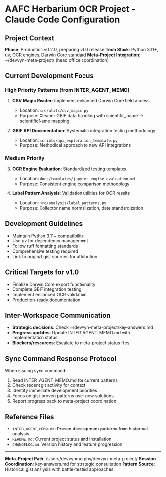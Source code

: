 # AAFC Herbarium OCR Project - Claude Code Configuration

## Project Context
**Phase**: Production v0.2.0, preparing v1.0 release
**Tech Stack**: Python 3.11+, uv, OCR engines, Darwin Core standard
**Meta-Project Integration**: ~/devvyn-meta-project/ (head office coordination)

## Current Development Focus

### High Priority Patterns (from INTER_AGENT_MEMO)
1. **CSV Magic Reader**: Implement enhanced Darwin Core field access
   - Location: `src/utils/csv_magic.py`
   - Purpose: Cleaner GBIF data handling with scientific_name → scientificName mapping

2. **GBIF API Documentation**: Systematic integration testing methodology
   - Location: `scripts/api_exploration_template.py`
   - Purpose: Methodical approach to new API integrations

### Medium Priority
3. **OCR Engine Evaluation**: Standardized testing templates
   - Location: `docs/templates/jupyter_engine_evaluation.md`
   - Purpose: Consistent engine comparison methodology

4. **Label Pattern Analysis**: Validation utilities for OCR results
   - Location: `src/analysis/label_patterns.py`
   - Purpose: Collector name normalization, date standardization

## Development Guidelines
- Maintain Python 3.11+ compatibility
- Use uv for dependency management
- Follow ruff formatting standards
- Comprehensive testing required
- Link to original gist sources for attribution

## Critical Targets for v1.0
- Finalize Darwin Core export functionality
- Complete GBIF integration testing
- Implement enhanced OCR validation
- Production-ready documentation

## Inter-Workspace Communication
- **Strategic decisions**: Check ~/devvyn-meta-project/key-answers.md
- **Progress updates**: Update INTER_AGENT_MEMO.md with implementation status
- **Blockers/resources**: Escalate to meta-project status files

## Sync Command Response Protocol
When issuing sync command:
1. Read INTER_AGENT_MEMO.md for current patterns
2. Check recent git activity for context
3. Identify immediate development priorities
4. Focus on gist-proven patterns over new solutions
5. Report progress back to meta-project coordination

## Reference Files
- `INTER_AGENT_MEMO.md`: Proven development patterns from historical analysis
- `README.md`: Current project status and installation
- `CHANGELOG.md`: Version history and feature progression

---
**Meta-Project Path**: /Users/devvynmurphy/devvyn-meta-project/
**Session Coordination**: key-answers.md for strategic consultation
**Pattern Source**: Historical gist analysis with battle-tested approaches